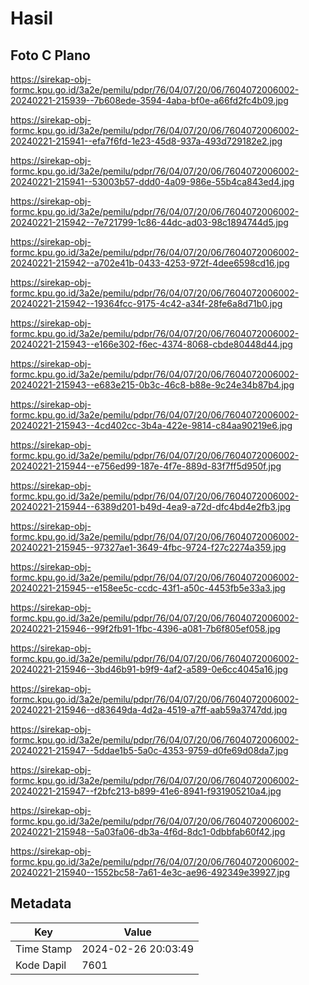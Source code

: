 # Hasil

## Foto C Plano

https://sirekap-obj-formc.kpu.go.id/3a2e/pemilu/pdpr/76/04/07/20/06/7604072006002-20240221-215939--7b608ede-3594-4aba-bf0e-a66fd2fc4b09.jpg

https://sirekap-obj-formc.kpu.go.id/3a2e/pemilu/pdpr/76/04/07/20/06/7604072006002-20240221-215941--efa7f6fd-1e23-45d8-937a-493d729182e2.jpg

https://sirekap-obj-formc.kpu.go.id/3a2e/pemilu/pdpr/76/04/07/20/06/7604072006002-20240221-215941--53003b57-ddd0-4a09-986e-55b4ca843ed4.jpg

https://sirekap-obj-formc.kpu.go.id/3a2e/pemilu/pdpr/76/04/07/20/06/7604072006002-20240221-215942--7e721799-1c86-44dc-ad03-98c1894744d5.jpg

https://sirekap-obj-formc.kpu.go.id/3a2e/pemilu/pdpr/76/04/07/20/06/7604072006002-20240221-215942--a702e41b-0433-4253-972f-4dee6598cd16.jpg

https://sirekap-obj-formc.kpu.go.id/3a2e/pemilu/pdpr/76/04/07/20/06/7604072006002-20240221-215942--19364fcc-9175-4c42-a34f-28fe6a8d71b0.jpg

https://sirekap-obj-formc.kpu.go.id/3a2e/pemilu/pdpr/76/04/07/20/06/7604072006002-20240221-215943--e166e302-f6ec-4374-8068-cbde80448d44.jpg

https://sirekap-obj-formc.kpu.go.id/3a2e/pemilu/pdpr/76/04/07/20/06/7604072006002-20240221-215943--e683e215-0b3c-46c8-b88e-9c24e34b87b4.jpg

https://sirekap-obj-formc.kpu.go.id/3a2e/pemilu/pdpr/76/04/07/20/06/7604072006002-20240221-215943--4cd402cc-3b4a-422e-9814-c84aa90219e6.jpg

https://sirekap-obj-formc.kpu.go.id/3a2e/pemilu/pdpr/76/04/07/20/06/7604072006002-20240221-215944--e756ed99-187e-4f7e-889d-83f7ff5d950f.jpg

https://sirekap-obj-formc.kpu.go.id/3a2e/pemilu/pdpr/76/04/07/20/06/7604072006002-20240221-215944--6389d201-b49d-4ea9-a72d-dfc4bd4e2fb3.jpg

https://sirekap-obj-formc.kpu.go.id/3a2e/pemilu/pdpr/76/04/07/20/06/7604072006002-20240221-215945--97327ae1-3649-4fbc-9724-f27c2274a359.jpg

https://sirekap-obj-formc.kpu.go.id/3a2e/pemilu/pdpr/76/04/07/20/06/7604072006002-20240221-215945--e158ee5c-ccdc-43f1-a50c-4453fb5e33a3.jpg

https://sirekap-obj-formc.kpu.go.id/3a2e/pemilu/pdpr/76/04/07/20/06/7604072006002-20240221-215946--99f2fb91-1fbc-4396-a081-7b6f805ef058.jpg

https://sirekap-obj-formc.kpu.go.id/3a2e/pemilu/pdpr/76/04/07/20/06/7604072006002-20240221-215946--3bd46b91-b9f9-4af2-a589-0e6cc4045a16.jpg

https://sirekap-obj-formc.kpu.go.id/3a2e/pemilu/pdpr/76/04/07/20/06/7604072006002-20240221-215946--d83649da-4d2a-4519-a7ff-aab59a3747dd.jpg

https://sirekap-obj-formc.kpu.go.id/3a2e/pemilu/pdpr/76/04/07/20/06/7604072006002-20240221-215947--5ddae1b5-5a0c-4353-9759-d0fe69d08da7.jpg

https://sirekap-obj-formc.kpu.go.id/3a2e/pemilu/pdpr/76/04/07/20/06/7604072006002-20240221-215947--f2bfc213-b899-41e6-8941-f931905210a4.jpg

https://sirekap-obj-formc.kpu.go.id/3a2e/pemilu/pdpr/76/04/07/20/06/7604072006002-20240221-215948--5a03fa06-db3a-4f6d-8dc1-0dbbfab60f42.jpg

https://sirekap-obj-formc.kpu.go.id/3a2e/pemilu/pdpr/76/04/07/20/06/7604072006002-20240221-215940--1552bc58-7a61-4e3c-ae96-492349e39927.jpg


## Metadata

| Key        | Value               |
| ---------- | ------------------- |
| Time Stamp | 2024-02-26 20:03:49 |
| Kode Dapil | 7601                |



